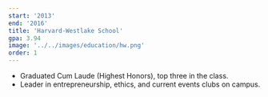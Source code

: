 ```yaml
---
start: '2013'
end: '2016'
title: 'Harvard-Westlake School'
gpa: 3.94
image: '../../images/education/hw.png'
order: 1
---
```


- Graduated Cum Laude (Highest Honors), top three in the class.
- Leader in entrepreneurship, ethics, and current events clubs on campus.
